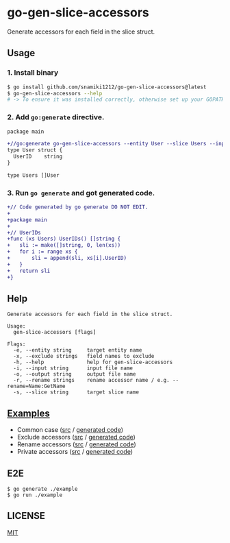 # go-gen-slice-accessors

Generate accessors for each field in the slice struct.

## Usage

### 1. Install binary

```zsh
$ go install github.com/snamiki1212/go-gen-slice-accessors@latest
$ go-gen-slice-accessors --help
# -> To ensure it was installed correctly, otherwise set up your GOPATH like `export PATH=$PATH:$(go env GOPATH)/bin`
```

### 2. Add `go:generate` directive.

```diff filename="user.go"
package main

+//go:generate go-gen-slice-accessors --entity User --slice Users --input user.go --output user_gen.go
type User struct {
  UserID    string
}

type Users []User
```

### 3. Run `go generate` and got generated code.

```diff filename="user_gen.go"
+// Code generated by go generate DO NOT EDIT.
+
+package main
+
+// UserIDs
+func (xs Users) UserIDs() []string {
+	sli := make([]string, 0, len(xs))
+	for i := range xs {
+		sli = append(sli, xs[i].UserID)
+	}
+	return sli
+}
```

## Help

```shell
Generate accessors for each field in the slice struct.

Usage:
  gen-slice-accessors [flags]

Flags:
  -e, --entity string     target entity name
  -x, --exclude strings   field names to exclude
  -h, --help              help for gen-slice-accessors
  -i, --input string      input file name
  -o, --output string     output file name
  -r, --rename strings    rename accessor name / e.g. --rename=Name:GetName
  -s, --slice string      target slice name
```

## [Examples](./example)

- Common case ([src](./example/user.go) / [generated code](./example/user_gen.go))
- Exclude accessors ([src](./example/exclude.go) / [generated code](./example/exclude_gen.go))
- Rename accessors ([src](./example/rename.go) / [generated code](./example/rename_gen.go))
- Private accessors ([src](./example/private.go) / [generated code](./example/private_gen.go))

## E2E

```shell
$ go generate ./example
$ go run ./example
```

## LICENSE

[MIT](./LICENSE)

